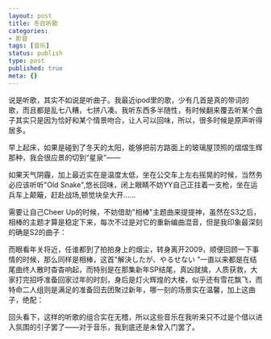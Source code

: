 ```yaml
---
layout: post
title: 冬日听歌
categories:
- 影音
tags: [音乐]
status: publish
type: post
published: true
meta: {}
---
```

说是听歌，其实不如说是听曲子。我最近ipod里的歌，少有几首是真的带词的歌，而且都是乱七八糟，七拼八凑。我听东西多半随性，有时候翻来覆去听某个曲子其实只是因为恰好和某个情景吻合，让人可以回味，所以，很多时候是原声听得居多。

早上起床，如果是碰到了冬天的太阳，能够把前方路面上的玻璃屋顶照的熠熠生辉那种，我会很应景的切到“星泉”——


如果天气阴霾，加上最近实在是温度太低，坐在公交车上左右摇晃的时候，当然务必应该听听"Old Snake",悠长回味，闭上眼睛不妨YY自己正拄着一支枪，坐在运兵车上颠簸，赶赴战场,顿觉块垒大开……


需要让自己Cheer Up的时候，不妨借助"相棒"主题曲来提提神，虽然在S3之后，相棒的主题才算是稳定下来，每次不过是对它的重新编曲混音，但是我印象最深刻的确是S2的曲子：

而眼看年关将近，任谁都到了拍拍身上的烟尘，转身离开2009，顺便回顾一下事情的时候，那么同样是相棒，这首"解決したが、やるせない "一直以来都是在结尾曲终人散时杳杳响起，而特别是在那集新年SP结尾，真凶就擒，人质获救，大家打完招呼准备回家过年的时刻，身后是灯火辉煌的大楼，似乎还有雪花飘飞，而特命二人组则是满足的准备回去团聚过新年，哪一刻的场景实在温馨，加上这曲子，绝配：

回头看下，这样的听歌的组合实在无稽，所以这些音乐在我听来只不过是个借以进入氛围的引子罢了——对于音乐，我到底还是未曾入门罢了。
